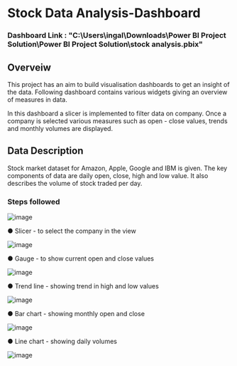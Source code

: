
# Stock Data Analysis-Dashboard

### Dashboard Link : "C:\Users\ingal\Downloads\Power BI Project Solution\Power BI Project Solution\stock analysis.pbix"
## Overveiw

This project has an aim to build visualisation dashboards to get an insight of the data. Following dashboard contains various widgets giving an overview of measures in data. 

In this dashboard a slicer is implemented to filter data on company. Once a company is selected various measures such as open - close values, trends and monthly volumes are displayed. 
## Data Description
Stock market dataset for Amazon, Apple, Google and IBM is given. The key components of data are daily open, close, high and low value. It also describes the volume of stock traded per day. 




### Steps followed 
![image](https://github.com/user-attachments/assets/85060383-bda1-4886-8e8c-64673ef6dc17)

        
●	Slicer - to select the company in the view 

![image](https://github.com/user-attachments/assets/1d86f3a8-9d8e-430b-80fd-af57c8af871e)

●	Gauge - to show current open and close values

![image](https://github.com/user-attachments/assets/2d1e4827-f638-482b-939e-3a14fa33fd62)

●	Trend line - showing trend in high and low values


![image](https://github.com/user-attachments/assets/2d123c23-e552-4ebe-9ba9-e80d63966969)

●	Bar chart - showing monthly open and close


![image](https://github.com/user-attachments/assets/41dc85fa-8f58-4a0b-becd-5e40b451f309)

●	Line chart - showing daily volumes


![image](https://github.com/user-attachments/assets/96c4a917-e856-49d9-920a-80b563719e9c)


